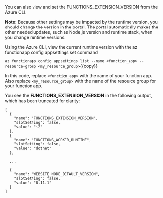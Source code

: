 You can also view and set the FUNCTIONS_EXTENSION_VERSION from the Azure CLI.

**Note:** Because other settings may be impacted by the runtime version, you should change the version in the portal. The portal automatically makes the other needed updates, such as Node.js version and runtime stack, when you change runtime versions.

Using the Azure CLI, view the current runtime version with the az functionapp config appsettings set command.

`az functionapp config appsettings list --name <function_app> --resource-group <my_resource_group>`{{copy}}

In this code, replace `<function_app>` with the name of your function app. Also replace `<my_resource_group>` with the name of the resource group for your function app.

You see the **FUNCTIONS_EXTENSION_VERSION** in the following output, which has been truncated for clarity:

```
[
  {
    "name": "FUNCTIONS_EXTENSION_VERSION",
    "slotSetting": false,
    "value": "~2"
  },
  {
    "name": "FUNCTIONS_WORKER_RUNTIME",
    "slotSetting": false,
    "value": "dotnet"
  },
  
  ...
  
  {
    "name": "WEBSITE_NODE_DEFAULT_VERSION",
    "slotSetting": false,
    "value": "8.11.1"
  }
]
```
